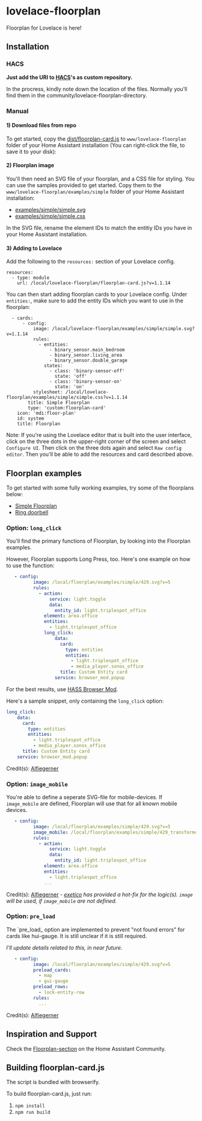 # lovelace-floorplan

Floorplan for Lovelace is here!

## Installation

### HACS
**Just add the URI to [HACS](https://hacs.xyz/)'s as custom repository.**

In the procress, kindly note down the location of the files. Normally you'll find them in the community/lovelace-floorplan-directory.

### Manual

#### 1) Download files from repo

To get started, copy the [dist/floorplan-card.js](https://raw.githubusercontent.com/pkozul/lovelace-floorplan/master/www/floorplan/floorplan-card.js) to `www/lovelace-floorplan` folder of your Home Assistant installation (You can right-click the file, to save it to your disk):

#### 2) Floorplan image

You'll then need an SVG file of your floorplan, and a CSS file for styling. You can use the samples provided to get started. Copy them to the `www/lovelace-floorplan/examples/simple` folder of your Home Assistant installation:

- [examples/simple/simple.svg](https://raw.githubusercontent.com/pkozul/lovelace-floorplan/master/www/floorplan/examples/simple/simple.svg)
- [examples/simple/simple.css](https://raw.githubusercontent.com/pkozul/lovelace-floorplan/master/www/floorplan/examples/simple/simple.css)

In the SVG file, rename the element IDs to match the entitiy IDs you have in your Home Assistant installation.

#### 3) Adding to Lovelace

Add the following to the `resources:` section of your Lovelace config.

```
resources:
  - type: module
    url: /local/lovelace-floorplan/floorplan-card.js?v=1.1.14
```

You can then start adding floorplan cards to your Lovelace config. Under `entities:`, make sure to add the entity IDs which you want to use in the floorplan:

```
  - cards:
      - config:
          image: /local/lovelace-floorplan/examples/simple/simple.svg?v=1.1.14
          rules:
            - entities:
                - binary_sensor.main_bedroom
                - binary_sensor.living_area
                - binary_sensor.double_garage
              states:
                - class: 'binary-sensor-off'
                  state: 'off'
                - class: 'binary-sensor-on'
                  state: 'on'
          stylesheet: /local/lovelace-floorplan/examples/simple/simple.css?v=1.1.14
        title: Simple Floorplan
        type: 'custom:floorplan-card'
    icon: 'mdi:floor-plan'
    id: system
    title: Floorplan
```

Note: If you're using the Lovelace editor that is built into the user interface, click on the three dots in the upper-right corner of the screen and select `Configure UI`. Then click on the three dots again and select `Raw config editor`. Then you'll be able to add the resources and card described above.

## Floorplan examples

To get started with some fully working examples, try some of the floorplans below:

- [Simple Floorplan](https://github.com/pkozul/lovelace-floorplan/tree/master/www/floorplan/examples/simple)
- [Ring doorbell](https://github.com/pkozul/lovelace-floorplan/tree/master/www/floorplan/examples/ring)


### Option: `long_click`

You'll find the primary functions of Floorplan, by looking into the Floorplan examples.

However, Floorplan supports Long Press, too. Here's one example on how to use the function:
```yaml
   - config:
          image: /local/floorplan/examples/simple/429.svg?v=5
          rules:
            - action:
                service: light.toggle
                data:
                  entity_id: light.triplespot_office
              element: area.office
              entities:
                - light.triplespot_office
              long_click:
                  data:
                    card:
                      type: entities
                      entities:
                        - light.triplespot_office
                        - media_player.sonos_office
                    title: Custom Entity card
                  service: browser_mod.popup
```

For the best results, use [HASS Browser Mod](https://github.com/thomasloven/hass-browser_mod).

Here's a sample snippet, only containing the `long_click` option:
```yaml
long_click:
    data:
      card:
        type: entities
        entities:
          - light.triplespot_office
          - media_player.sonos_office
      title: Custom Entity card
    service: browser_mod.popup
```

Credit(s): [Alfiegerner](https://github.com/Alfiegerner)

### Option: `image_mobile`

You're able to define a seperate SVG-file for mobile-devices. If `image_mobile` are defined, Floorplan will use that for all known mobile devices.
```yaml
   - config:
          image: /local/floorplan/examples/simple/429.svg?v=5
          image_mobile: /local/floorplan/examples/simple/429_transformed.svg?v=5
          rules:
            - action:
                service: light.toggle
                data:
                  entity_id: light.triplespot_office
              element: area.office
              entities:
                - light.triplespot_office
              ...
```

Credit(s): [Alfiegerner](https://github.com/Alfiegerner) - _[exetico](https://github.com/exetico) has provided a hot-fix for the logic(s). `image` will be used, if `image_mobile` are not defined._

### Option: `pre_load`
The `pre_load_ option are implemented to prevent "not found errors" for cards like hui-gauge. It is still unclear if it is still required.

_I'll update details related to this, in near future._

```yaml
   - config:
          image: /local/floorplan/examples/simple/429.svg?v=5
          preload_cards:
            - map
            - gui-gauge
          preload_rows:
            - lock-entity-row
          rules:
            ...
```

Credit(s): [Alfiegerner](https://github.com/Alfiegerner)

## Inspiration and Support
Check the [Floorplan-section](https://community.home-assistant.io/c/third-party/floorplan/28) on the Home Assistant Community.


## Building floorplan-card.js
The script is bundled with browserify. 

To build floorplan-card.js, just run:
 1. `npm install`
 2. `npm run build`
